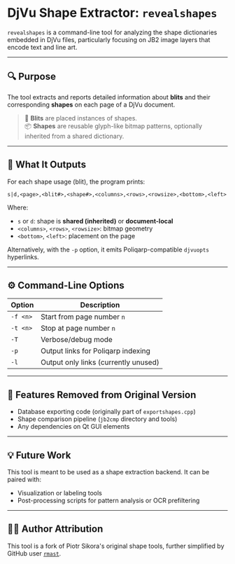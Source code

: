 # DjVu Shape Extractor: `revealshapes`

`revealshapes` is a command-line tool for analyzing the shape dictionaries embedded in DjVu files, particularly focusing on JB2 image layers that encode text and line art.

---

## 🔍 Purpose

The tool extracts and reports detailed information about **blits** and their corresponding **shapes** on each page of a DjVu document.

> 📙 **Blits** are placed instances of shapes.  
> 📦 **Shapes** are reusable glyph-like bitmap patterns, optionally inherited from a shared dictionary.

---

## 📆 What It Outputs

For each shape usage (blit), the program prints:

```text
s|d,<page>,<blit#>,<shape#>,<columns>,<rows>,<rowsize>,<bottom>,<left>
```

Where:
- `s` or `d`: shape is **shared (inherited)** or **document-local**
- `<columns>`, `<rows>`, `<rowsize>`: bitmap geometry
- `<bottom>`, `<left>`: placement on the page

Alternatively, with the `-p` option, it emits Poliqarp-compatible `djvuopts` hyperlinks.

---

## ⚙️ Command-Line Options

| Option | Description |
|--------|-------------|
| `-f <n>` | Start from page number `n` |
| `-t <n>` | Stop at page number `n` |
| `-T`     | Verbose/debug mode |
| `-p`     | Output links for Poliqarp indexing |
| `-l`     | Output only links (currently unused) |

---

## 🚫 Features Removed from Original Version

- Database exporting code (originally part of `exportshapes.cpp`)
- Shape comparison pipeline (`jb2cmp` directory and tools)
- Any dependencies on Qt GUI elements

---

## 💡 Future Work

This tool is meant to be used as a shape extraction backend. It can be paired with:
- Visualization or labeling tools
- Post-processing scripts for pattern analysis or OCR prefiltering

---

## 🧑‍💻 Author Attribution

This tool is a fork of Piotr Sikora's original shape tools, further simplified by GitHub user [`rmast`](https://github.com/rmast).
